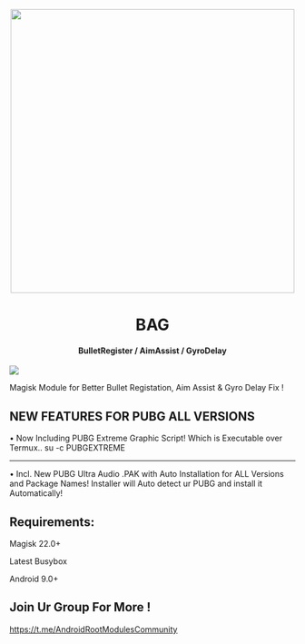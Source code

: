 <p align="center"><a href="https://t.me/AndroidRootModulesCommunity"><img src="https://i.imgur.com/MLAhNAU.png" width="500"></a></p>  

 <h1 align="center"><b> BAG </b></h1> 

 <h4 align="center">BulletRegister / AimAssist / GyroDelay</h4>

 <a href="https://t.me/AndroidRootModulesCommunity"><img src="https://img.shields.io/badge/Join-Telegram%20Channel-red.svg?logo=Telegram"></a>

Magisk Module for Better Bullet Registation,
Aim Assist & Gyro Delay Fix !

## NEW FEATURES FOR PUBG ALL VERSIONS

• Now Including PUBG Extreme Graphic Script!
Which is Executable over Termux..
su -c PUBGEXTREME

------------------------------

• Incl. New PUBG Ultra Audio .PAK with Auto Installation for ALL Versions and Package Names!
Installer will Auto detect ur PUBG and install it Automatically!


## Requirements:

Magisk 22.0+

Latest Busybox

Android 9.0+

## Join Ur Group For More !
https://t.me/AndroidRootModulesCommunity
